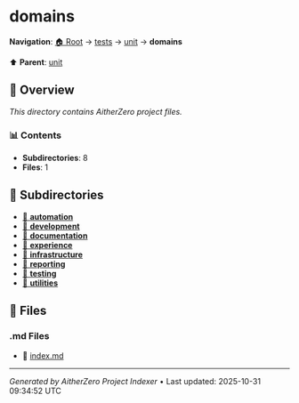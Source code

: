 # domains

**Navigation**: [🏠 Root](../../../index.md) → [tests](../../index.md) → [unit](../index.md) → **domains**

⬆️ **Parent**: [unit](../index.md)

## 📖 Overview

*This directory contains AitherZero project files.*

### 📊 Contents

- **Subdirectories**: 8
- **Files**: 1

## 📁 Subdirectories

- [📂 **automation**](./automation/index.md)
- [📂 **development**](./development/index.md)
- [📂 **documentation**](./documentation/index.md)
- [📂 **experience**](./experience/index.md)
- [📂 **infrastructure**](./infrastructure/index.md)
- [📂 **reporting**](./reporting/index.md)
- [📂 **testing**](./testing/index.md)
- [📂 **utilities**](./utilities/index.md)

## 📄 Files

### .md Files

- 📝 [index.md](./index.md)

---

*Generated by AitherZero Project Indexer* • Last updated: 2025-10-31 09:34:52 UTC

